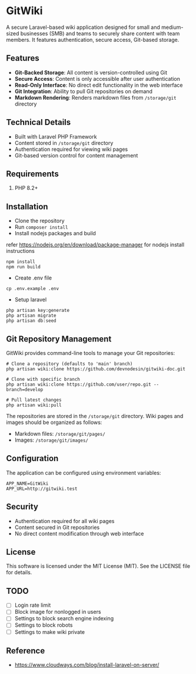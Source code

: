 # GitWiki

A secure Laravel-based wiki application designed for small and medium-sized businesses (SMB) and teams to securely share content with team members. It features authentication, secure access, Git-based storage.

## Features

- **Git-Backed Storage**: All content is version-controlled using Git
- **Secure Access**: Content is only accessible after user authentication
- **Read-Only Interface**: No direct edit functionality in the web interface
- **Git Integration**: Ability to pull Git repositories on demand
- **Markdown Rendering**: Renders markdown files from `/storage/git` directory

## Technical Details

- Built with Laravel PHP Framework
- Content stored in `/storage/git` directory
- Authentication required for viewing wiki pages
- Git-based version control for content management

## Requirements

1. PHP 8.2+

## Installation

- Clone the repository
- Run `composer install`
- Install nodejs packages and build

refer <https://nodejs.org/en/download/package-manager> for nodejs install instructions

```
npm install
npm run build
```

- Create .env file

```
cp .env.example .env
```

- Setup laravel

```
php artisan key:generate
php artisan migrate
php artisan db:seed
```

## Git Repository Management

GitWiki provides command-line tools to manage your Git repositories:

```
# Clone a repository (defaults to 'main' branch)
php artisan wiki:clone https://github.com/devnodesin/gitwiki-doc.git

# Clone with specific branch
php artisan wiki:clone https://github.com/user/repo.git --branch=develop

# Pull latest changes
php artisan wiki:pull
```

The repositories are stored in the `/storage/git` directory. Wiki pages and images should be organized as follows:

- Markdown files: `/storage/git/pages/`
- Images: `/storage/git/images/`

## Configuration

The application can be configured using environment variables:

```env
APP_NAME=GitWiki
APP_URL=http://gitwiki.test
```

## Security

- Authentication required for all wiki pages
- Content secured in Git repositories
- No direct content modification through web interface

## License

This software is licensed under the MIT License (MIT). See the LICENSE file for details.

## TODO

- [ ] Login rate limit
- [ ] Block image for nonlogged in users
- [ ] Settings to block search engine indexing
- [ ] Settings to block robots
- [ ] Settings to make wiki private

## Reference

- <https://www.cloudways.com/blog/install-laravel-on-server/>
